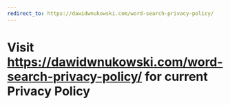 ```yaml
---
redirect_to: https://dawidwnukowski.com/word-search-privacy-policy/
---
```


# Visit https://dawidwnukowski.com/word-search-privacy-policy/ for current Privacy Policy
